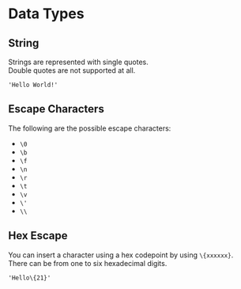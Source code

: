 # Data Types

## String

Strings are represented with single quotes.  
Double quotes are not supported at all.  

```
'Hello World!'
```

## Escape Characters

The following are the possible escape characters:  

- `\0`
- `\b`
- `\f`
- `\n`
- `\r`
- `\t`
- `\v`
- `\'`
- `\\`

## Hex Escape

You can insert a character using a hex codepoint by using `\{xxxxxx}`.  
There can be from one to six hexadecimal digits.  

```
'Hello\{21}'
```
